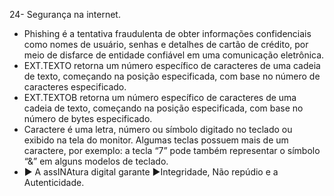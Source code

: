 24- Segurança na internet. 
- Phishing é a tentativa fraudulenta de obter informações confidenciais como nomes de usuário, senhas e detalhes de cartão de crédito, por meio de disfarce de entidade confiável em uma comunicação eletrônica.
- EXT.TEXTO retorna um número específico de caracteres de uma cadeia de texto, começando na posição especificada, com base no número de caracteres especificado.
- EXT.TEXTOB retorna um número específico de caracteres de uma cadeia de texto, começando na posição especificada, com base no número de bytes especificado.
- Caractere é uma letra, número ou símbolo digitado no teclado ou exibido na tela do monitor. Algumas teclas possuem mais de um caractere, por exemplo: a tecla “7” pode também representar o símbolo “&” em alguns modelos de teclado.
- ► A assINAtura digital garante ►Integridade, Não repúdio e a Autenticidade.